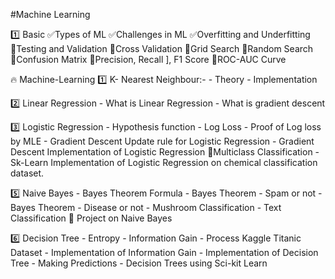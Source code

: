 #Machine Learning

1️⃣ Basic
    ✅Types of ML
    ✅Challenges in ML
    ✅Overfitting and Underfitting
    🔴Testing and Validation
    🔴Cross Validation
    🔴Grid Search
    🔴Random Search
    🔴Confusion Matrix
    🔴Precision, Recall ], F1 Score
    🔴ROC-AUC Curve
 
🔥 Machine-Learning
1️⃣ K- Nearest Neighbour:-
       - Theory
       - Implementation
       
2️⃣ Linear Regression
       - What is Linear Regression
       - What is gradient descent
      
    
 3️⃣ Logistic Regression
      - Hypothesis function
      - Log Loss
      - Proof of Log loss by MLE
      - Gradient Descent Update rule for Logistic Regression
      - Gradient Descent Implementation of Logistic Regression
      🔴Multiclass Classification
      - Sk-Learn Implementation of Logistic Regression on chemical classification dataset.
      
      
5️⃣ Naive Bayes
      - Bayes Theorem Formula 
      - Bayes Theorem - Spam or not
      - Bayes Theorem - Disease or not
      - Mushroom Classification
      - Text Classification
      🔴 Project on Naive Bayes
      
6️⃣ Decision Tree 
      - Entropy
      - Information Gain
      - Process Kaggle Titanic Dataset 
      - Implementation of Information Gain
      - Implementation of Decision Tree
      - Making Predictions
      - Decision Trees using Sci-kit Learn
  
